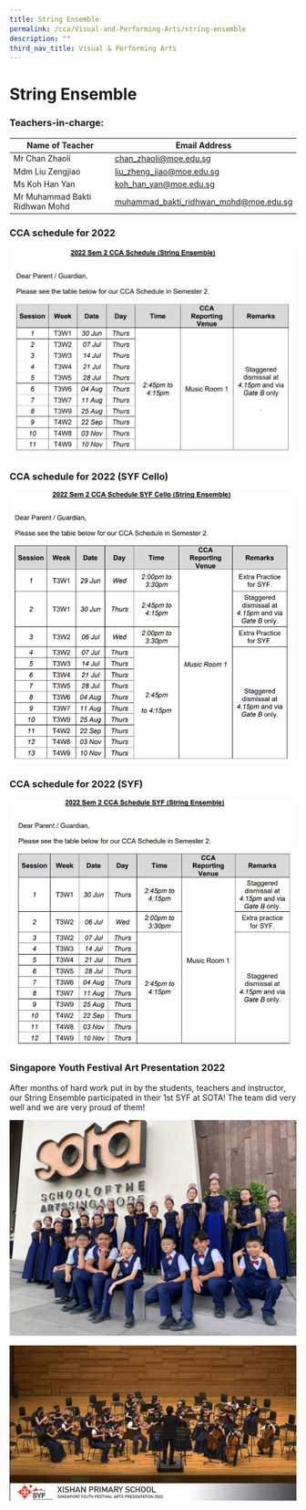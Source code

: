 ```yaml
---
title: String Ensemble
permalink: /cca/Visual-and-Performing-Arts/string-ensemble
description: ""
third_nav_title: Visual & Performing Arts
---
```

# **String Ensemble**

### Teachers-in-charge:

| Name of Teacher 	| Email Address 	|
|---	|---	|
| Mr Chan Zhaoli 	| [chan_zhaoli@moe.edu.sg](mailto:chan_zhaoli@moe.edu.sg) 	|
| Mdm Liu Zengjiao 	| [liu_zheng_jiao@moe.edu.sg](mailto:liu_zheng_jiao@moe.edu.sg) 	|
| Ms Koh Han Yan 	| [koh_han_yan@moe.edu.sg](mailto:koh_han_yan@moe.edu.sg) 	|
| Mr Muhammad Bakti Ridhwan Mohd 	| [muhammad_bakti_ridhwan_mohd@moe.edu.sg](mailto:muhammad_bakti_ridhwan_mohd@moe.edu.sg) 	|

### CCA schedule for 2022 

![](/images/SEsem2.jpg)

### CCA schedule for 2022 (SYF Cello)

![](/images/SEcellosem2.jpg)

### CCA schedule for 2022 (SYF)

![](/images/SEsyfsem2.jpg)

### Singapore Youth Festival Art Presentation 2022

After months of hard work put in by the students, teachers and instructor, our String Ensemble participated in their 1st SYF at SOTA! The team did very well and we are very proud of them!

![](/images/SESYF2.jpg)

![](/images/SESYF1.jpg)